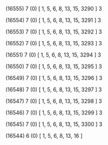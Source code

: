 (16555) 7 (0) [ 1, 5, 6, 8, 13, 15, 3290 ] 3 


(16554) 7 (0) [ 1, 5, 6, 8, 13, 15, 3291 ] 3 


(16553) 7 (0) [ 1, 5, 6, 8, 13, 15, 3292 ] 3 


(16552) 7 (0) [ 1, 5, 6, 8, 13, 15, 3293 ] 3 


(16551) 7 (0) [ 1, 5, 6, 8, 13, 15, 3294 ] 3 


(16550) 7 (0) [ 1, 5, 6, 8, 13, 15, 3295 ] 3 


(16549) 7 (0) [ 1, 5, 6, 8, 13, 15, 3296 ] 3 


(16548) 7 (0) [ 1, 5, 6, 8, 13, 15, 3297 ] 3 


(16547) 7 (0) [ 1, 5, 6, 8, 13, 15, 3298 ] 3 


(16546) 7 (0) [ 1, 5, 6, 8, 13, 15, 3299 ] 3 


(16545) 7 (0) [ 1, 5, 6, 8, 13, 15, 3300 ] 3 


(16544) 6 (0) [ 1, 5, 6, 8, 13, 16 ]  


